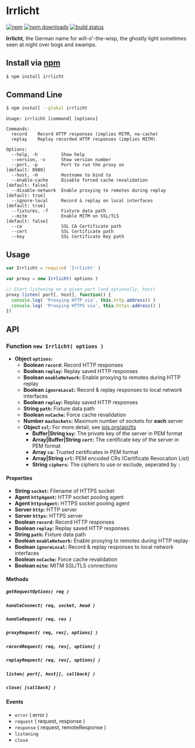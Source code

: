 # Irrlicht
[![npm](http://img.shields.io/npm/v/irrlicht.svg?style=flat-square)](https://npmjs.com/irrlicht)
[![npm downloads](http://img.shields.io/npm/dm/irrlicht.svg?style=flat-square)](https://npmjs.com/irrlicht)
[![build status](http://img.shields.io/travis/jhermsmeier/node-irrlicht.svg?style=flat-square)](https://travis-ci.org/jhermsmeier/node-irrlicht)

**Irrlicht**, the German name for will-o'-the-wisp,
the ghostly light sometimes seen at night over bogs and swamps.

## Install via [npm](https://npmjs.com)

```sh
$ npm install irrlicht
```

## Command Line

```sh
$ npm install --global irrlicht
```

```
Usage: irrlicht [command] [options]

Commands:
  record    Record HTTP responses (implies MITM, no-cache)
  replay    Replay recorded HTTP responses (implies MITM)

Options:
  --help, -h         Show help
  --version, -v      Show version number
  --port, -p         Port to run the proxy on                    [default: 8989]
  --host, -H         Hostname to bind to
  --enable-cache     Disable forced cache revalidation          [default: false]
  --disable-network  Enable proxying to remotes during replay    [default: true]
  --ignore-local     Record & replay on local interfaces         [default: true]
  --fixtures, -f     Fixture data path
  --mitm             Enable MITM on SSL/TLS                     [default: false]
  --ca               SSL CA Certificate path
  --cert             SSL Certificate path
  --key              SSL Certificate Key path
```

## Usage

```js
var Irrlicht = require( 'Irrlicht' )
```

```js
var proxy = new Irrlicht( options )
```

```js
// Start listening on a given port (and optionally, host)
proxy.listen( port[, host], function() {
  console.log( 'Proxying HTTP via', this.http.address() )
  console.log( 'Proxying HTTPS via', this.https.address() )
})
```

## API

### Function `new Irrlicht( options )`

- **Object `options`:**
  - **Boolean `record`:** Record HTTP responses
  - **Boolean `replay`:** Replay saved HTTP responses
  - **Boolean `enableNetwork`:** Enable proxying to remotes during HTTP replay
  - **Boolean `ignoreLocal`:** Record & replay responses to local network interfaces
  - **Boolean `replay`:** Replay saved HTTP responses
  - **String `path`:** Fixture data path
  - **Boolean `noCache`:** Force cache revalidation
  - **Number `maxSockets`:** Maximum number of sockets for **each** server
  - **Object `ssl`:** For more detail, see [iojs.org/api/tls](https://iojs.org/api/tls.html#tls_tls_createserver_options_secureconnectionlistener)
    - **Buffer|String `key`:** The private key of the server in PEM format
    - **Array|Buffer|String `cert`:** The certificate key of the server in PEM format
    - **Array `ca`:** Trusted certificates in PEM format
    - **Array|String `crl`:** PEM encoded CRs (Certificate Revocation List)
    - **String `ciphers`:** The ciphers to use or exclude, seperated by `:`

#### Properties

- **String `socket`:** Filename of HTTPS socket
- **Agent `httpAgent`:** HTTP socket pooling agent
- **Agent `httpsAgent`:** HTTPS socket pooling agent
- **Server `http`:** HTTP server
- **Server `https`:** HTTPS server
- **Boolean `record`:** Record HTTP responses
- **Boolean `replay`:** Replay saved HTTP responses
- **String `path`:** Fixture data path
- **Boolean `enableNetwork`:** Enable proxying to remotes during HTTP replay
- **Boolean `ignoreLocal`:** Record & replay responses to local network interfaces
- **Boolean `noCache`:** Force cache revalidation
- **Boolean `mitm`:** MITM SSL/TLS connections

#### Methods

##### `getRequestOptions( req )`
##### `handleConnect( req, socket, head )`
##### `handleRequest( req, res )`
##### `proxyRequest( req, res[, options] )`
##### `recordRequest( req, res[, options] )`
##### `replayRequest( req, res[, options] )`
##### `listen( port[, host][, callback] )`
##### `close( [callback] )`

#### Events

- `error` ( error )
- `request` ( request, response )
- `response` ( request, remoteResponse )
- `listening`
- `close`
